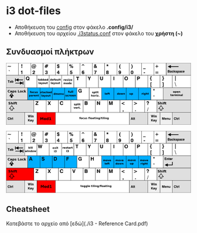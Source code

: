 # i3 dot-files

* Αποθήκευση του [config](./config) στον φάκελο **.config/i3/**  
* Αποθήκευση του αρχείου [.i3status.conf](./.i3status.conf) στον φάκελο του **χρήστη (~)**  

## Συνδυασμοί πλήκτρων

![Keyboard Bindings 1](images/keyboard-layer1.png "Keyboard Bindings 1")

![Keyboard Bindings 1](images/keyboard-layer2.png "Keyboard Bindings 1")

## Cheatsheet

Κατεβάστε το αρχείο από [εδώ](./i3 - Reference Card.pdf)
